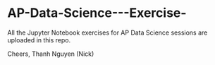 # AP-Data-Science---Exercise-
All the Jupyter Notebook exercises for AP Data Science sessions are uploaded in this repo. 

Cheers,
Thanh Nguyen (Nick)
